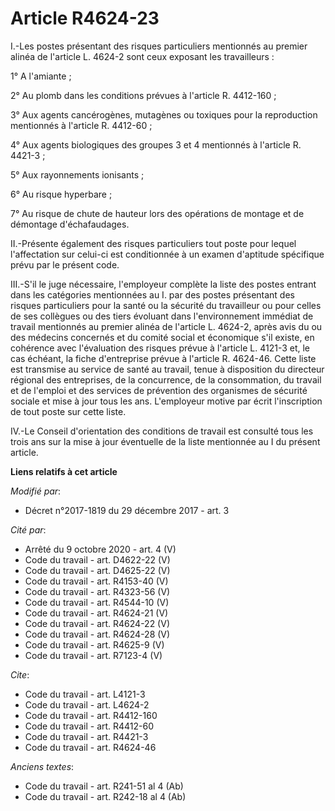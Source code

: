 # Article R4624-23

I.-Les postes présentant des risques particuliers mentionnés au premier alinéa de l'article L. 4624-2 sont ceux exposant les
travailleurs : 

1° A l'amiante ; 

2° Au plomb dans les conditions prévues à l'article R. 4412-160 ; 

3° Aux agents cancérogènes, mutagènes ou toxiques pour la reproduction mentionnés à l'article R. 4412-60 ; 

4° Aux agents biologiques des groupes 3 et 4 mentionnés à l'article R. 4421-3 ; 

5° Aux rayonnements ionisants ; 

6° Au risque hyperbare ; 

7° Au risque de chute de hauteur lors des opérations de montage et de démontage d'échafaudages. 

II.-Présente également des risques particuliers tout poste pour lequel l'affectation sur celui-ci est conditionnée à un
examen d'aptitude spécifique prévu par le présent code. 

III.-S'il le juge nécessaire, l'employeur complète la liste des postes entrant dans les catégories mentionnées au I. par des
postes présentant des risques particuliers pour la santé ou la sécurité du travailleur ou pour celles de ses collègues ou des
tiers évoluant dans l'environnement immédiat de travail mentionnés au premier alinéa de l'article L. 4624-2, après avis du ou
des médecins concernés et du                        comité social et économique s'il existe, en cohérence avec l'évaluation
des risques prévue à l'article L. 4121-3 et, le cas échéant, la fiche d'entreprise prévue à l'article R. 4624-46. Cette liste
est transmise au service de santé au travail, tenue à disposition du directeur régional des entreprises, de la concurrence,
de la consommation, du travail et de l'emploi et des services de prévention des organismes de sécurité sociale et mise à jour
tous les ans. L'employeur motive par écrit l'inscription de tout poste sur cette liste. 

IV.-Le Conseil d'orientation des conditions de travail est consulté tous les trois ans sur la mise à jour éventuelle de la
liste mentionnée au I du présent article.

**Liens relatifs à cet article**

_Modifié par_:

  - Décret n°2017-1819 du 29 décembre 2017 - art. 3

_Cité par_:

  - Arrêté du 9 octobre 2020 - art. 4 (V)
  - Code du travail - art. D4622-22 (V)
  - Code du travail - art. D4625-22 (V)
  - Code du travail - art. R4153-40 (V)
  - Code du travail - art. R4323-56 (V)
  - Code du travail - art. R4544-10 (V)
  - Code du travail - art. R4624-21 (V)
  - Code du travail - art. R4624-22 (V)
  - Code du travail - art. R4624-28 (V)
  - Code du travail - art. R4625-9 (V)
  - Code du travail - art. R7123-4 (V)

_Cite_:

  - Code du travail - art. L4121-3
  - Code du travail - art. L4624-2
  - Code du travail - art. R4412-160
  - Code du travail - art. R4412-60
  - Code du travail - art. R4421-3
  - Code du travail - art. R4624-46

_Anciens textes_:

  - Code du travail - art. R241-51 al 4 (Ab)
  - Code du travail - art. R242-18 al 4 (Ab)
